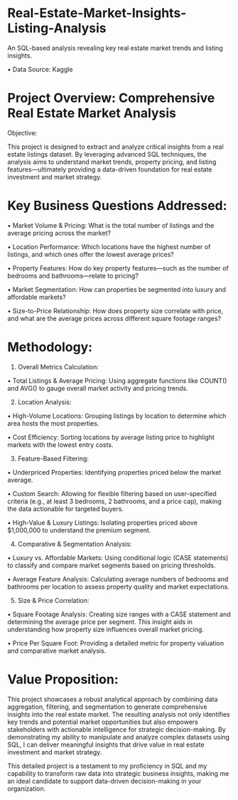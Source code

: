# Real-Estate-Market-Insights-Listing-Analysis
An SQL-based analysis revealing key real estate market trends and listing insights.

• Data Source: Kaggle


# Project Overview: Comprehensive Real Estate Market Analysis

Objective:

This project is designed to extract and analyze critical insights from a real estate listings dataset. By leveraging advanced SQL techniques, the analysis aims to understand market trends, property pricing, and listing features—ultimately providing a data-driven foundation for real estate investment and market strategy.

# Key Business Questions Addressed:

• Market Volume & Pricing: What is the total number of listings and the average pricing across the market?

• Location Performance: Which locations have the highest number of listings, and which ones offer the lowest average prices?

• Property Features: How do key property features—such as the number of bedrooms and bathrooms—relate to pricing?

• Market Segmentation: How can properties be segmented into luxury and affordable markets?

• Size-to-Price Relationship: How does property size correlate with price, and what are the average prices across different square footage ranges?

# Methodology:

1. Overall Metrics Calculation:
       
• Total Listings & Average Pricing: Using aggregate functions like COUNT() and AVG() to gauge overall market activity and pricing trends.

2. Location Analysis:

• High-Volume Locations: Grouping listings by location to determine which area hosts the most properties.

• Cost Efficiency: Sorting locations by average listing price to highlight markets with the lowest entry costs.

3. Feature-Based Filtering:

• Underpriced Properties: Identifying properties priced below the market average.
        
• Custom Search: Allowing for flexible filtering based on user-specified criteria (e.g., at least 3 bedrooms, 2 bathrooms, and a price cap), making the data actionable for targeted buyers.

• High-Value & Luxury Listings: Isolating properties priced above $1,000,000 to understand the premium segment.

4. Comparative & Segmentation Analysis:
        
• Luxury vs. Affordable Markets: Using conditional logic (CASE statements) to classify and compare market segments based on pricing thresholds.
        
• Average Feature Analysis: Calculating average numbers of bedrooms and bathrooms per location to assess property quality and market expectations.

5. Size & Price Correlation:
        
• Square Footage Analysis: Creating size ranges with a CASE statement and determining the average price per segment. This insight aids in understanding how property size influences overall market pricing.
        
• Price Per Square Foot: Providing a detailed metric for property valuation and comparative market analysis.

# Value Proposition:

This project showcases a robust analytical approach by combining data aggregation, filtering, and segmentation to generate comprehensive insights into the real estate market. The resulting analysis not only identifies key trends and potential market opportunities but also empowers stakeholders with actionable intelligence for strategic decision-making. By demonstrating my ability to manipulate and analyze complex datasets using SQL, I can deliver meaningful insights that drive value in real estate investment and market strategy.

This detailed project is a testament to my proficiency in SQL and my capability to transform raw data into strategic business insights, making me an ideal candidate to support data-driven decision-making in your organization.
